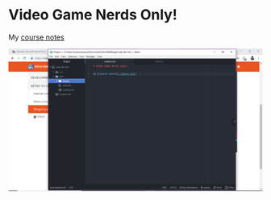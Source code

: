 # Video Game Nerds Only!

My [course notes](./notes.txt)

![My progress as demonstrated in this screenshot](./images/screenshot.png)
